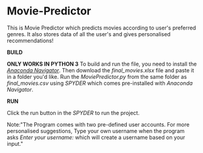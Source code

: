 # Movie-Predictor
This is Movie Predictor which predicts movies according to user's preferred genres. It also stores data of all the user's and gives personalised recommendations!

**BUILD**

**ONLY WORKS IN PYTHON 3**
To build and run the file, you need to install the [*Anaconda Navigator*](https://www.anaconda.com/download/).
Then download the *final_movies.xlsx* file and paste it in a folder you'd like.
Run the *MoviePredictor.py* from the same folder as *final_movies.csv* using *SPYDER* which comes pre-installed with *Anaconda Navigator*.


**RUN**

Click the run button in the *SPYDER* to run the project.

Note:"The Program comes with two pre-defined user accounts. For more personalised suggestions, Type your own username when the program asks *Enter your username:* which will create a username based on your input."

